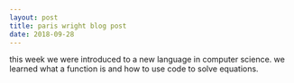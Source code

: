 ```yaml
---
layout: post
title: paris wright blog post
date: 2018-09-28
---
```


this week we were introduced to a new language in computer science. we learned what a function is and how to use code to solve equations.
